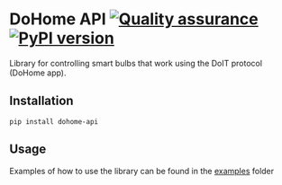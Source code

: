 # DoHome API [![Quality assurance](https://github.com/mishamyrt/dohome_api/actions/workflows/qa.yaml/badge.svg?branch=main)](https://github.com/mishamyrt/dohome_api/actions/workflows/qa.yaml) [![PyPI version](https://badge.fury.io/py/dohome-api.svg)](https://pypi.org/project/dohome-api/)

Library for controlling smart bulbs that work using the DoIT protocol (DoHome app).

## Installation

```
pip install dohome-api
```

## Usage

Examples of how to use the library can be found in the [examples](./examples/) folder